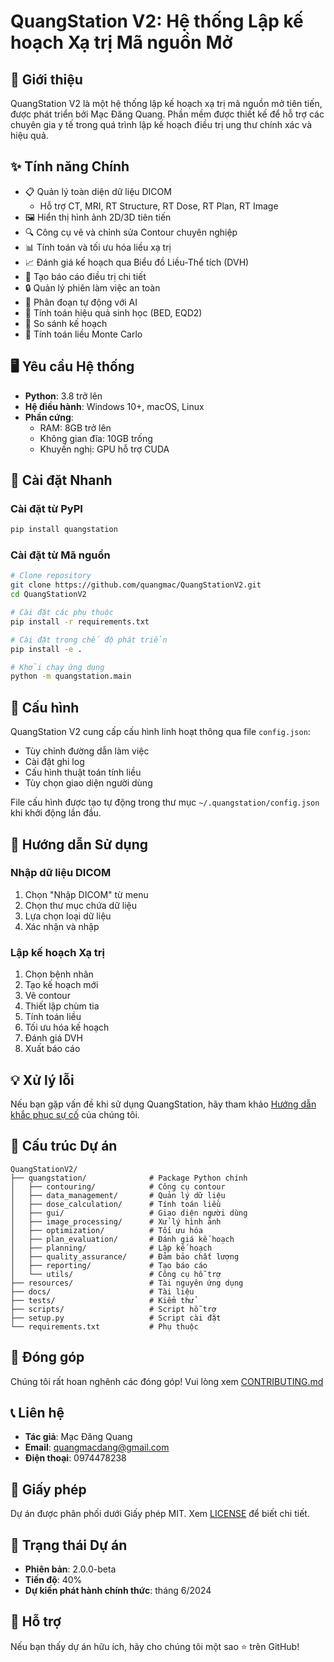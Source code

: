 # QuangStation V2: Hệ thống Lập kế hoạch Xạ trị Mã nguồn Mở

## 🏥 Giới thiệu
QuangStation V2 là một hệ thống lập kế hoạch xạ trị mã nguồn mở tiên tiến, được phát triển bởi Mạc Đăng Quang. Phần mềm được thiết kế để hỗ trợ các chuyên gia y tế trong quá trình lập kế hoạch điều trị ung thư chính xác và hiệu quả.

## ✨ Tính năng Chính
- 📋 Quản lý toàn diện dữ liệu DICOM
  - Hỗ trợ CT, MRI, RT Structure, RT Dose, RT Plan, RT Image
- 🖼️ Hiển thị hình ảnh 2D/3D tiên tiến
- 🔍 Công cụ vẽ và chỉnh sửa Contour chuyên nghiệp
- 📊 Tính toán và tối ưu hóa liều xạ trị
- 📈 Đánh giá kế hoạch qua Biểu đồ Liều-Thể tích (DVH)
- 📝 Tạo báo cáo điều trị chi tiết
- 🔒 Quản lý phiên làm việc an toàn
- 🤖 Phân đoạn tự động với AI
- 🔬 Tính toán hiệu quả sinh học (BED, EQD2)
- 🔄 So sánh kế hoạch
- 🎲 Tính toán liều Monte Carlo

## 🖥️ Yêu cầu Hệ thống
- **Python**: 3.8 trở lên
- **Hệ điều hành**: Windows 10+, macOS, Linux
- **Phần cứng**: 
  - RAM: 8GB trở lên
  - Không gian đĩa: 10GB trống
  - Khuyến nghị: GPU hỗ trợ CUDA

## 🚀 Cài đặt Nhanh

### Cài đặt từ PyPI
```bash
pip install quangstation
```

### Cài đặt từ Mã nguồn
```bash
# Clone repository
git clone https://github.com/quangmac/QuangStationV2.git
cd QuangStationV2

# Cài đặt các phụ thuộc
pip install -r requirements.txt

# Cài đặt trong chế độ phát triển
pip install -e .

# Khởi chạy ứng dụng
python -m quangstation.main
```

## 🔧 Cấu hình

QuangStation V2 cung cấp cấu hình linh hoạt thông qua file `config.json`:
- Tùy chỉnh đường dẫn làm việc
- Cài đặt ghi log
- Cấu hình thuật toán tính liều
- Tùy chọn giao diện người dùng

File cấu hình được tạo tự động trong thư mục `~/.quangstation/config.json` khi khởi động lần đầu.

## 📘 Hướng dẫn Sử dụng

### Nhập dữ liệu DICOM
1. Chọn "Nhập DICOM" từ menu
2. Chọn thư mục chứa dữ liệu
3. Lựa chọn loại dữ liệu
4. Xác nhận và nhập

### Lập kế hoạch Xạ trị
1. Chọn bệnh nhân
2. Tạo kế hoạch mới
3. Vẽ contour
4. Thiết lập chùm tia
5. Tính toán liều
6. Tối ưu hóa kế hoạch
7. Đánh giá DVH
8. Xuất báo cáo

## 💡 Xử lý lỗi
Nếu bạn gặp vấn đề khi sử dụng QuangStation, hãy tham khảo [Hướng dẫn khắc phục sự cố](docs/TROUBLESHOOTING.md) của chúng tôi.

## 📂 Cấu trúc Dự án
```
QuangStationV2/
├── quangstation/              # Package Python chính
│   ├── contouring/            # Công cụ contour
│   ├── data_management/       # Quản lý dữ liệu
│   ├── dose_calculation/      # Tính toán liều
│   ├── gui/                   # Giao diện người dùng
│   ├── image_processing/      # Xử lý hình ảnh
│   ├── optimization/          # Tối ưu hóa
│   ├── plan_evaluation/       # Đánh giá kế hoạch
│   ├── planning/              # Lập kế hoạch
│   ├── quality_assurance/     # Đảm bảo chất lượng
│   ├── reporting/             # Tạo báo cáo
│   └── utils/                 # Công cụ hỗ trợ
├── resources/                 # Tài nguyên ứng dụng
├── docs/                      # Tài liệu
├── tests/                     # Kiểm thử
├── scripts/                   # Script hỗ trợ
├── setup.py                   # Script cài đặt
└── requirements.txt           # Phụ thuộc
```

## 🤝 Đóng góp
Chúng tôi rất hoan nghênh các đóng góp! Vui lòng xem [CONTRIBUTING.md](CONTRIBUTING.md)

## 📞 Liên hệ
- **Tác giả**: Mạc Đăng Quang
- **Email**: quangmacdang@gmail.com
- **Điện thoại**: 0974478238

## 📄 Giấy phép
Dự án được phân phối dưới Giấy phép MIT. Xem [LICENSE](LICENSE) để biết chi tiết.

## 🚧 Trạng thái Dự án
- **Phiên bản**: 2.0.0-beta
- **Tiến độ**: 40%
- **Dự kiến phát hành chính thức**: tháng 6/2024

## 🌟 Hỗ trợ
Nếu bạn thấy dự án hữu ích, hãy cho chúng tôi một sao ⭐ trên GitHub!

